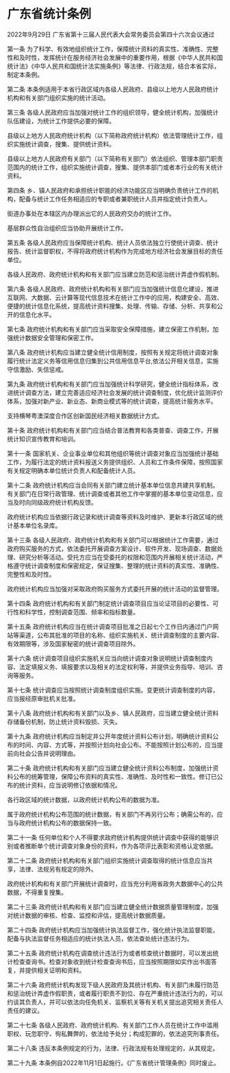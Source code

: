 # 广东省统计条例

2022年9月29日 广东省第十三届人民代表大会常务委员会第四十六次会议通过

<!-- INFO END -->

第一条 为了科学、有效地组织统计工作，保障统计资料的真实性、准确性、完整性和及时性，发挥统计在服务经济社会发展中的重要作用，根据《中华人民共和国统计法》《中华人民共和国统计法实施条例》等法律、行政法规，结合本省实际，制定本条例。

第二条 本条例适用于本省行政区域内各级人民政府、县级以上地方人民政府统计机构和有关部门组织实施的统计活动。

第三条 各级人民政府应当加强对统计工作的组织领导，健全统计机构，加强统计队伍建设，为统计工作提供必要的保障。

县级以上地方人民政府统计机构（以下简称政府统计机构）依法管理统计工作，组织实施统计调查，搜集、提供统计资料。

县级以上地方人民政府有关部门（以下简称有关部门）依法组织、管理本部门职责范围内的统计工作，组织实施统计调查，搜集、提供本部门或者本行业的有关统计资料。

第四条 乡、镇人民政府和承担统计职能的经济功能区应当明确负责统计工作的机构，配备与统计工作任务相适应的专职或者兼职统计人员并指定统计负责人。

街道办事处在本辖区内办理派出它的人民政府交办的统计工作。

基层群众性自治组织应当协助开展统计工作。

第五条 各级人民政府应当保障统计机构、统计人员依法独立行使统计调查、统计报告、统计监督职权，不得将政府统计机构作为完成地方经济社会发展目标的责任单位。

各级人民政府、政府统计机构和有关部门应当建立防范和惩治统计弄虚作假机制。

第六条 各级人民政府、政府统计机构和有关部门应当加强统计信息化建设，推进互联网、大数据、云计算等现代信息技术在统计工作中的应用，构建安全、高效、便捷的统计信息化系统，提高统计资料搜集、处理、传输、存储、分析、共享和公开的信息化水平。

第七条 政府统计机构和有关部门应当采取安全保障措施，建立保密工作机制，加强统计数据安全管理和保密工作。

第八条 政府统计机构应当建立健全统计信用制度，按照有关规定将统计调查对象履行统计法定义务等信用信息归集到公共信用信息平台,依法公开相关信息，实施守信激励、失信惩戒。

第九条 政府统计机构和有关部门应当加强统计科学研究，健全统计指标体系，改进统计调查方法，建立完善适应经济社会发展的统计调查制度，优化统计监测评价体系，加强对新产业、新业态、新商业模式等的统计调查，提高统计服务水平。

支持横琴粤澳深度合作区创新国民经济相关数据统计方式。

第十条 政府统计机构和有关部门应当结合普法教育和各类普查、调查工作，开展统计知识宣传教育和培训。

第十一条 国家机关、企业事业单位和其他组织等统计调查对象应当加强统计基础工作，为履行法定的统计资料报送义务提供组织、人员和工作条件保障，按照国家有关规定明确本单位统计负责人和配备统计人员。

第十二条 政府统计机构应当会同有关部门建立统计基本单位信息共建共享机制。有关部门在日常行政管理、统计调查或者其他工作中掌握的基本单位变动信息，应当及时向同级政府统计机构反馈。

政府统计机构应当依据行政记录和统计调查等资料及时维护、更新本行政区域的统计基本单位名录库。

第十三条 各级人民政府、政府统计机构和有关部门可以根据统计工作需要，通过政府购买服务的方式，依法委托开展调查方案设计、软件开发、现场调查、数据处理、研究分析等活动。受托方应当在受委托的权限和范围内开展相关统计活动，严格遵守统计调查制度和保密规定，保证搜集、整理的统计资料的真实性、准确性、完整性和及时性。

政府统计机构应当加强对采取政府购买服务方式委托开展的统计活动的监督管理。

第十四条 政府统计机构和有关部门制定统计调查项目应当论证项目的必要性、可行性和科学性，控制调查范围、频率和指标数量。

第十五条 政府统计机构应当在统计调查项目批准之日起七个工作日内通过门户网站等渠道，公布其批准的项目的名称、组织实施机关、统计调查制度的主要内容、有效期限等，涉及国家秘密的统计调查项目除外。

第十六条 统计调查项目组织实施机关应当向统计调查对象说明统计调查制度内容、法定填报义务、填报要求以及相关的法定权利等，并提供业务指导、培训、咨询等服务。

第十七条 统计调查应当按照统计调查制度组织实施。变更统计调查制度的内容，应当报经原审批机关批准。

第十八条 政府统计机构和有关部门以及乡、镇人民政府，应当建立健全统计资料存储备份机制，防止统计资料毁损、灭失。

第十九条 政府统计机构应当制定并公开年度统计资料公布计划，明确统计资料公布的时间、内容、方式等，并按照计划向社会公布。不能按照计划公布的，应当提前向社会公告并说明理由。

第二十条 政府统计机构和有关部门应当建立健全统计资料公布制度，加强统计资料公布的统筹管理，保障公布资料的真实性、准确性、及时性和一致性。修订已公布的统计资料，应当说明修订依据和情况。

各行政区域的统计数据，以政府统计机构公布的数据为准。

属于政府统计机构公布范围的统计数据，有关部门不再另行公布；确需公布的，应当与政府统计机构公布的数据保持一致。

第二十一条 任何单位和个人不得要求政府统计机构提供统计调查中获得的能够识别或者推断单个统计调查对象身份的资料，作为各项评比表彰和资格认定依据。

第二十二条 政府统计机构和有关部门组织实施统计调查取得的统计信息应当共享，法律、法规另有规定的除外。

政府统计机构和有关部门开展统计调查时，应当充分利用省政务大数据中心的公共数据，不得重复搜集。

第二十三条 政府统计机构和有关部门应当建立健全统计数据质量管理制度，加强对统计数据的审核、检查、监控和评估，提高统计数据质量。

第二十四条 政府统计机构应当加强统计执法监督工作，强化统计执法监督职能，配备与执法监督任务相适应的统计执法人员，依法查处统计违法行为。

第二十五条 政府统计机构在调查统计违法行为或者核查统计数据时，可以发出统计检查查询书。检查对象收到统计检查查询书后，应当按照期限如实作出书面答复，并提供相关证明和资料。

第二十六条 政府统计机构发现下级人民政府及其统计机构、有关部门未履行防范和惩治统计弄虚作假职责，或者履行职责不到位、存在严重统计违法行为的，可以约谈其负责人，并可以依法向任免机关、监察机关等有关机关提出追究相关责任人责任的建议。

第二十七条 各级人民政府、政府统计机构、有关部门工作人员在统计工作中滥用职权、玩忽职守、徇私舞弊的，依法给予处分；构成犯罪的，依法追究刑事责任。

第二十八条 违反本条例规定的行为，法律、行政法规有处理规定的，从其规定。

第二十九条 本条例自2022年11月1日起施行。《广东省统计管理条例》同时废止。

